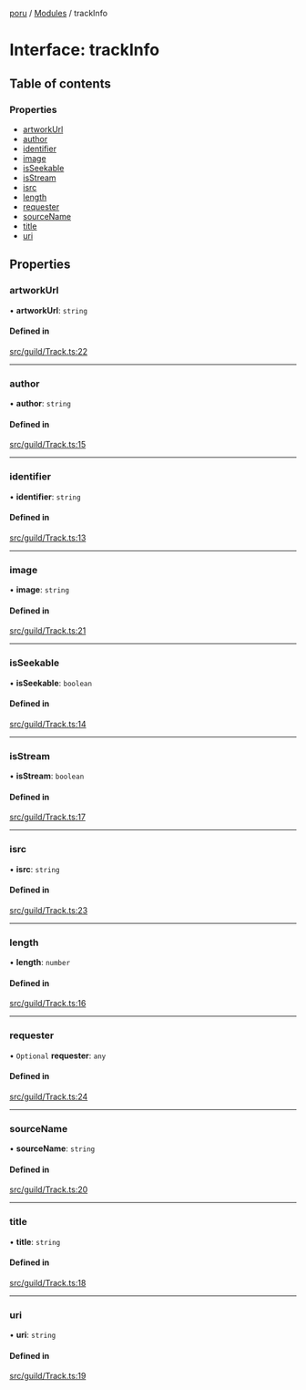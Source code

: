 [poru](../README.md) / [Modules](../modules.md) / trackInfo

# Interface: trackInfo

## Table of contents

### Properties

- [artworkUrl](trackInfo.md#artworkurl)
- [author](trackInfo.md#author)
- [identifier](trackInfo.md#identifier)
- [image](trackInfo.md#image)
- [isSeekable](trackInfo.md#isseekable)
- [isStream](trackInfo.md#isstream)
- [isrc](trackInfo.md#isrc)
- [length](trackInfo.md#length)
- [requester](trackInfo.md#requester)
- [sourceName](trackInfo.md#sourcename)
- [title](trackInfo.md#title)
- [uri](trackInfo.md#uri)

## Properties

### artworkUrl

• **artworkUrl**: `string`

#### Defined in

[src/guild/Track.ts:22](https://github.com/adh319/poru/blob/19920d5/src/guild/Track.ts#L22)

___

### author

• **author**: `string`

#### Defined in

[src/guild/Track.ts:15](https://github.com/adh319/poru/blob/19920d5/src/guild/Track.ts#L15)

___

### identifier

• **identifier**: `string`

#### Defined in

[src/guild/Track.ts:13](https://github.com/adh319/poru/blob/19920d5/src/guild/Track.ts#L13)

___

### image

• **image**: `string`

#### Defined in

[src/guild/Track.ts:21](https://github.com/adh319/poru/blob/19920d5/src/guild/Track.ts#L21)

___

### isSeekable

• **isSeekable**: `boolean`

#### Defined in

[src/guild/Track.ts:14](https://github.com/adh319/poru/blob/19920d5/src/guild/Track.ts#L14)

___

### isStream

• **isStream**: `boolean`

#### Defined in

[src/guild/Track.ts:17](https://github.com/adh319/poru/blob/19920d5/src/guild/Track.ts#L17)

___

### isrc

• **isrc**: `string`

#### Defined in

[src/guild/Track.ts:23](https://github.com/adh319/poru/blob/19920d5/src/guild/Track.ts#L23)

___

### length

• **length**: `number`

#### Defined in

[src/guild/Track.ts:16](https://github.com/adh319/poru/blob/19920d5/src/guild/Track.ts#L16)

___

### requester

• `Optional` **requester**: `any`

#### Defined in

[src/guild/Track.ts:24](https://github.com/adh319/poru/blob/19920d5/src/guild/Track.ts#L24)

___

### sourceName

• **sourceName**: `string`

#### Defined in

[src/guild/Track.ts:20](https://github.com/adh319/poru/blob/19920d5/src/guild/Track.ts#L20)

___

### title

• **title**: `string`

#### Defined in

[src/guild/Track.ts:18](https://github.com/adh319/poru/blob/19920d5/src/guild/Track.ts#L18)

___

### uri

• **uri**: `string`

#### Defined in

[src/guild/Track.ts:19](https://github.com/adh319/poru/blob/19920d5/src/guild/Track.ts#L19)
